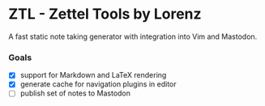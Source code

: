 # ZTL - Zettel Tools by Lorenz

A fast static note taking generator with integration into Vim and Mastodon.

### Goals

 - [x] support for Markdown and LaTeX rendering
 - [x] generate cache for navigation plugins in editor
 - [ ] publish set of notes to Mastodon
